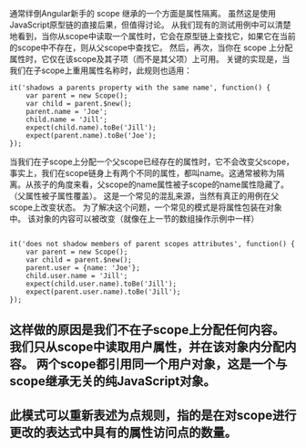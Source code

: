 通常绊倒Angular新手的 scope 继承的一个方面是属性隔离。 虽然这是使用JavaScript原型链的直接后果，但值得讨论。
从我们现有的测试用例中可以清楚地看到，当你从scope中读取一个属性时，它会在原型链上查找它，如果它在当前的scope中不存在，则从父scope中查找它。
然后，再次，当你在 scope 上分配属性时，它仅在该scope及其子项（而不是其父项）上可用。
关键的实现是，当我们在子scope上重用属性名称时，此规则也适用：

```
it('shadows a parents property with the same name', function() {
    var parent = new Scope();
    var child = parent.$new();
    parent.name = 'Joe';
    child.name = 'Jill';
    expect(child.name).toBe('Jill');
    expect(parent.name).toBe('Joe');
});
```

当我们在子scope上分配一个父scope已经存在的属性时，它不会改变父scope，事实上，我们在scope链身上有两个不同的属性，都叫name。这通常被称为隔离。从孩子的角度来看，父scope的name属性被子scope的name属性隐藏了。（父属性被子属性覆盖）。
这是一个常见的混乱来源，当然有真正的用例在父scope上改变状态。 为了解决这个问题，一个常见的模式是将属性包装在对象中。
该对象的内容可以被改变（就像在上一节的数组操作示例中一样）

```

it('does not shadow members of parent scopes attributes', function() {
    var parent = new Scope();
    var child = parent.$new();
    parent.user = {name: 'Joe'};
    child.user.name = 'Jill';
    expect(child.user.name).toBe('Jill');
    expect(parent.user.name).toBe('Jill');
});
```

这样做的原因是我们不在子scope上分配任何内容。 我们只从scope中读取用户属性，并在该对象内分配内容。 两个scope都引用同一个用户对象，这是一个与scope继承无关的纯JavaScript对象。
---
此模式可以重新表述为点规则，指的是在对scope进行更改的表达式中具有的属性访问点的数量。
---